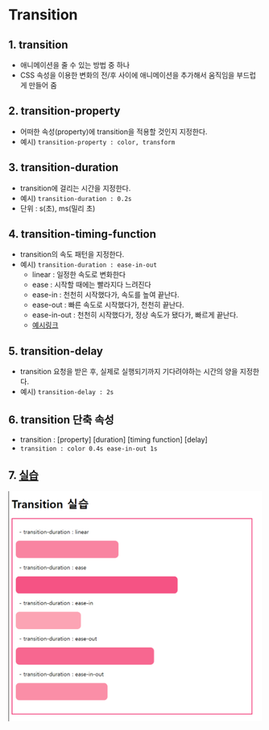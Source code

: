 # Transition
## 1. transition
- 애니메이션을 줄 수 있는 방법 중 하나
- CSS 속성을 이용한 변화의 전/후 사이에 애니메이션을 추가해서 움직임을 부드럽게 만들어 줌

## 2. transition-property
- 어떠한 속성(property)에 transition을 적용할 것인지 지정한다.
- 예시) `transition-property : color, transform`

## 3. transition-duration
- transition에 걸리는 시간을 지정한다.
- 예시) `transition-duration : 0.2s`
- 단위 : s(초), ms(밀리 초)

## 4. transition-timing-function
- transition의 속도 패턴을 지정한다.
- 예시) `transition-duration : ease-in-out`
    - linear : 일정한 속도로 변화한다
    - ease : 시작할 때에는 빨라지다 느려진다
    - ease-in : 천천히 시작했다가, 속도를 높여 끝난다.
    - ease-out : 빠른 속도로 시작했다가, 천천히 끝난다.
    - ease-in-out : 천천히 시작했다가, 정상 속도가 됐다가, 빠르게 끝난다.
    - [예시링크](https://codepen.io/Joogumi/full/eYMgrKO)

## 5. transition-delay
- transition 요청을 받은 후, 실제로 실행되기까지 기다려야하는 시간의 양을 지정한다.
- 예시) `transition-delay : 2s`

## 6. transition 단축 속성
- transition : [property] [duration] [timing function] [delay]
- `transition : color 0.4s ease-in-out 1s`

## 7. [실습](./Transition.html)
<img src="../img/Transition/1.png">